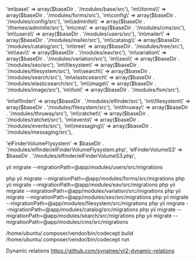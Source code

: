 'im\\base\\' => array($baseDir . '/modules/base/src'),
'im\\forms\\' => array($baseDir . '/modules/forms/src'),
'im\\config\\' => array($baseDir . '/modules/config/src'),
'im\\adminlte\\' => array($baseDir . '/themes/adminlte/src'),
'im\\cms\\' => array($baseDir . '/modules/cms/src'),
'im\\users\\' => array($baseDir . '/modules/users/src'),
'im\\mailer\\' => array($baseDir . '/modules/mailer/src'),
'im\\catalog\\' => array($baseDir . '/modules/catalog/src'),
'im\\tree\\' => array($baseDir . '/modules/tree/src'),
'im\\eav\\' => array($baseDir . '/modules/eav/src'),
'im\\variation\\' => array($baseDir . '/modules/variation/src'),
'im\\seo\\' => array($baseDir . '/modules/seo/src'),
'im\\filesystem\\' => array($baseDir . '/modules/filesystem/src'),
'im\\search\\' => array($baseDir . '/modules/search/src'),
'im\\elasticsearch\\' => array($baseDir . '/modules/elasticsearch/src'),
'im\\image\\' => array($baseDir . '/modules/image/src'),
'im\\fsm\\' => array($baseDir . '/modules/fsm/src'),


'im\\elfinder\\' => array($baseDir . '/modules/elfinder/src'),
'im\\filesystem\\' => array($baseDir . '/modules/filesystem/src'),
'im\\thruway\\' => array($baseDir . '/modules/thruway/src'),
'im\\ratchet\\' => array($baseDir . '/modules/ratchet/src'),
'im\\events\\' => array($baseDir . '/modules/events/src'),
'im\\messaging\\' => array($baseDir . '/modules/messaging/src'),

'elFinderVolumeFlysystem' => $baseDir . '/modules/elfinder/elFinderVolumeFlysystem.php',
'elFinderVolumeS3' => $baseDir . '/modules/elfinder/elFinderVolumeS3.php',

yii migrate --migrationPath=@app/modules/users/src/migrations

php yii migrate --migrationPath=@app/modules/forms/src/migrations
php yii migrate --migrationPath=@app/modules/eav/src/migrations
php yii migrate --migrationPath=@app/modules/variation/src/migrations
php yii migrate --migrationPath=@app/modules/seo/src/migrations
php yii migrate --migrationPath=@app/modules/filesystem/src/migrations
php yii migrate --migrationPath=@app/modules/catalog/src/migrations
php yii migrate --migrationPath=@app/modules/search/src/migrations
php yii migrate --migrationPath=@app/modules/cms/src/migrations

/home/ubuntu/.composer/vendor/bin/codecept build
/home/ubuntu/.composer/vendor/bin/codecept run


Dynamic relations
https://github.com/synatree/yii2-dynamic-relations
